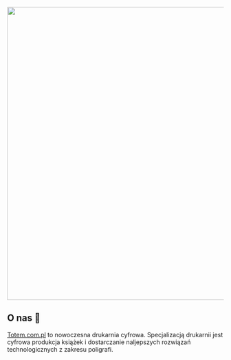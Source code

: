 <p align="center"><a href="https://totem.com.pl" target="_blank"><img src="https://www.totem.com.pl/wp-content/uploads/2025/01/kolorowe-wnetrze.jpg" width="680"></a></p>

## O nas 👋

[Totem.com.pl](https://totem.com.pl) to nowoczesna drukarnia cyfrowa. Specjalizacją drukarnii jest cyfrowa produkcja książek i dostarczanie naljepszych rozwiązań technologicznych z zakresu poligrafi.
